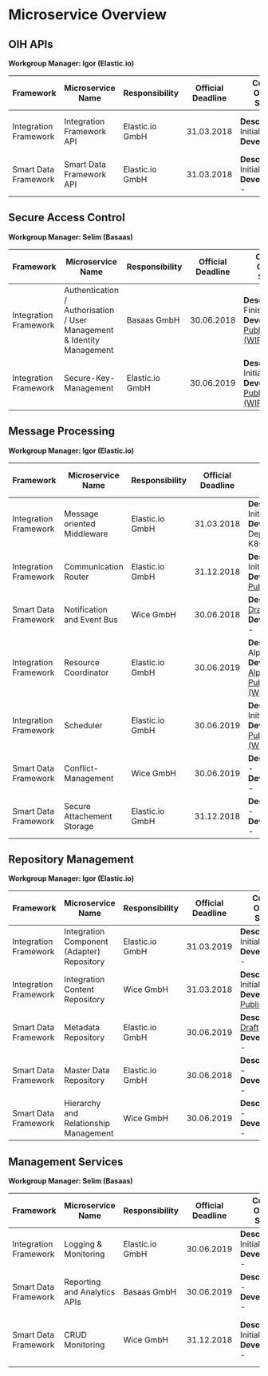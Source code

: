 # Microservice Overview

## OIH APIs
**Workgroup Manager: Igor (Elastic.io)**

|Framework|Microservice Name|Responsibility|Official Deadline|Current Overall Status|Link to documentation|
|---|---|---|---|---|---|
|Integration Framework|Integration Framework API|Elastic.io GmbH|31.03.2018|**Description:** Initial <br> **Development:** |See: [Service APIs](https://www.openintegrationhub.org/developers/), [IAM](http://iam.openintegrationhub.com/api-docs/), [secret-service](http://skm.openintegrationhub.com/api-docs/) and [icr](http://icr.openintegrationhub.com/api-docs/)|
|Smart Data Framework|Smart Data Framework API|Elastic.io GmbH|31.03.2018|**Description:** Initial <br> **Development:** -||

## Secure Access Control
**Workgroup Manager: Selim (Basaas)**

|Framework|Microservice Name|Responsibility|Official Deadline|Current Overall Status|Link to documentation|
|---|---|---|---|---|---|
|Integration Framework|Authentication / Authorisation / User Management & Identity Management|Basaas GmbH|30.06.2018|**Description:** Finished <br> **Development:** [Published (WIP)](https://github.com/openintegrationhub/openintegrationhub/tree/master/services/iam)|See: [Concepts](services/IAM/IAMConcept.md) and [service documentation](https://github.com/openintegrationhub/openintegrationhub/blob/master/services/iam/README.md)|
|Integration Framework|Secure-Key-Management|Elastic.io GmbH|30.06.2019|**Description:** Initial <br> **Development:** [Published (WIP)](https://github.com/openintegrationhub/openintegrationhub/tree/master/services/secret-service)|See: [Concepts](services/SecureAccessControl) and [service documentation](https://github.com/openintegrationhub/openintegrationhub/tree/master/services/secret-service/README.md)|

## Message Processing
**Workgroup Manager: Igor (Elastic.io)**

|Framework|Microservice Name|Responsibility|Official Deadline|Current Overall Status|Link to documentation|
|---|---|---|---|---|---|
|Integration Framework|Message oriented Middleware|Elastic.io GmbH|31.03.2018|**Description:** Initial <br> **Development:** Deployed on K8s Cluster|See: [MessageOrientedMiddleware](services/MessageOrientedMiddleware.md)|
|Integration Framework|Communication Router|Elastic.io GmbH|31.12.2018|**Description:** Initial <br> **Development:** [Published](https://github.com/openintegrationhub/openintegrationhub/services/communication-router)|See: [CommunicationRouter (WIP)](services//CommunicationRouter.md)|
|Smart Data Framework|Notification and Event Bus|Wice GmbH|30.06.2018|**Description:** [Draft](https://github.com/openintegrationhub/Microservices/blob/MessageandEventBusConcept/MessageProcessing/MessageandEventBus.md) <br> **Development:** -|See: [Concept Draft](services/MessageandEventBus.md)|
|Integration Framework|Resource Coordinator|Elastic.io GmbH|30.06.2019|**Description:** Alpha <br> **Development:** [Alpha Published (WIP)](https://github.com/openintegrationhub/openintegrationhub/tree/master/services/resource-coordinator)|See: [service documentation](https://github.com/openintegrationhub/openintegrationhub/blob/master/services/resource-coordinator/README.md)|
|Integration Framework|Scheduler|Elastic.io GmbH|30.06.2019|**Description:** Initial <br> **Development:** [Published (WIP)](https://github.com/openintegrationhub/openintegrationhub/tree/master/services/scheduler)|See: [Scheduler and Resource Coordinator](services//SchedulerResourceCoordinator.md)|
|Smart Data Framework|Conflict-Management|Wice GmbH|30.06.2019|**Description:** - <br> **Development:** -|-|
|Smart Data Framework|Secure Attachement Storage|Elastic.io GmbH|31.12.2018|**Description:** - <br> **Development:** -|-|

## Repository Management
**Workgroup Manager: Igor (Elastic.io)**

|Framework|Microservice Name|Responsibility|Official Deadline|Current Overall Status|Link to documentation|
|---|---|---|---|---|---|
|Integration Framework|Integration Component (Adapter) Repository|Elastic.io GmbH|31.03.2019|**Description:** Initial <br> **Development:** -|See: [IntegrationComponentRepository](services//IntegrationComponentRepository.md)|
|Integration Framework|Integration Content Repository|Wice GmbH|31.03.2018|**Description:** Initial <br> **Development:** [Published](https://github.com/openintegrationhub/openintegrationhub/tree/master/services/integration-content-repository)|See: [IntegrationContentRepository](services/IntegrationContentRepository.md) and [service documentation](https://github.com/openintegrationhub/openintegrationhub/blob/master/services/integration-content-repository/README.md)|
|Smart Data Framework|Metadata Repository|Elastic.io GmbH|30.06.2019|**Description:** [Draft](services/RepositoryManagement) <br> **Development:** -|-|
|Smart Data Framework|Master Data Repository|Elastic.io GmbH|30.06.2018|**Description:** - <br> **Development:** -|-|
|Smart Data Framework|Hierarchy and Relationship Management|Wice GmbH|30.06.2019|**Description:** - <br> **Development:** -|-|

## Management Services
**Workgroup Manager: Selim (Basaas)**

|Framework|Microservice Name|Responsibility|Official Deadline|Current Overall Status|Link to documentation|
|---|---|---|---|---|---|
|Integration Framework|Logging & Monitoring|Elastic.io GmbH|30.06.2019|**Description:** Initial <br> **Development:** -|See: [Logging and Monitoring](services/LoggingMonitoring.md)|
|Smart Data Framework|Reporting and Analytics APIs|Basaas GmbH|30.06.2019|**Description:** - <br> **Development:** -|-|
|Smart Data Framework|CRUD Monitoring|Wice GmbH|31.12.2018|**Description:** Initial <br> **Development:** -|See [Audit Log](services/AuditLog/AuditLog.md), [Audit Log Requirements](services/AuditLog/CRUDMonitoringRequirements.md) and [Message Format](services/AuditLog/MessageFormat.md) |

